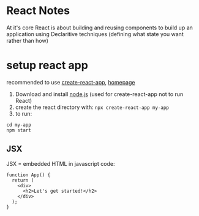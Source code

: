 # React Notes

At it's core React is about building and reusing components to build up an application using Declaritive techniques (defining what state you want rather than how)

# setup react app

recommended to use [create-react-app](https://github.com/facebook/create-react-app), [homepage](https://create-react-app.dev/)

1. Download and install [node.js](https://nodejs.org/en/) (used for create-react-app not to run React)
2. create the react directory with: `npx create-react-app my-app`
3. to run:

```
cd my-app
npm start
```

## JSX

JSX = embedded HTML in javascript code:

```
function App() {
  return (
    <div>
      <h2>Let's get started!</h2>
    </div>
  );
}
```
